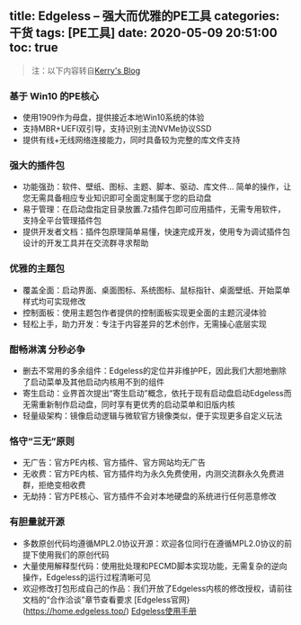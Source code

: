 title: Edgeless – 强大而优雅的PE工具
categories: 干货
tags: [PE工具]
date: 2020-05-09 20:51:00
toc: true
---
>注：以下内容转自[Kerry's Blog](https://kerrys.top/)
### 基于 Win10 的PE核心
* 使用1909作为母盘，提供接近本地Win10系统的体验
* 支持MBR+UEFI双引导，支持识别主流NVMe协议SSD
* 提供有线+无线网络连接能力，同时具备较为完整的库文件支持
### 强大的插件包
* 功能强劲：软件、壁纸、图标、主题、脚本、驱动、库文件…    简单的操作，让您无需具备相应专业知识即可全面定制属于您的启动盘
* 易于管理：在启动盘指定目录放置.7z插件包即可应用插件，无需专用软件，支持全平台管理插件包
* 提供开发者文档：插件包原理简单易懂，快速完成开发，使用专为调试插件包设计的开发工具并在交流群寻求帮助
### 优雅的主题包
* 覆盖全面：启动界面、桌面图标、系统图标、鼠标指针、桌面壁纸、开始菜单样式均可实现修改
* 控制面板：使用主题包作者提供的控制面板实现更全面的主题沉浸体验
* 轻松上手，助力开发：专注于内容差异的艺术创作，无需操心底层实现
### 酣畅淋漓 分秒必争
* 删去不常用的多余组件：Edgeless的定位并非维护PE，因此我们大胆地删除了启动菜单及其他启动内核用不到的组件
* 寄生启动：业界首次提出“寄生启动”概念，依托于现有启动盘启动Edgeless而无需重新制作启动盘，同时享有更优秀的启动菜单和旧版内核
* 轻量级架构：镜像启动逻辑与微软官方镜像类似，便于实现更多自定义玩法
### 恪守“三无”原则
* 无广告：官方PE内核、官方插件、官方网站均无广告
* 无收费：官方PE内核、官方插件均为永久免费使用，内测交流群永久免费进群，拒绝变相收费
* 无劫持：官方PE核心、官方插件不会对本地硬盘的系统进行任何恶意修改
### 有胆量就开源
* 多数原创代码均遵循MPL2.0协议开源：欢迎各位同行在遵循MPL2.0协议的前提下使用我们的原创代码
* 大量使用解释型代码：使用批处理和PECMD脚本实现功能，无需复杂的逆向操作，Edgeless的运行过程清晰可见
* 欢迎修改打包形成自己的作品：我们开放了Edgeless内核的修改授权，请前往文档的“合作洽谈”章节查看要求
[Edgeless官网}(https://home.edgeless.top/)
[Edgeless使用手册](https://www.kancloud.cn/cnotech/edgeless)